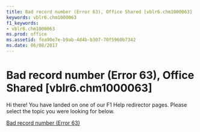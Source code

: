 ```yaml
---
title: Bad record number (Error 63), Office Shared [vblr6.chm1000063]
keywords: vblr6.chm1000063
f1_keywords:
- vblr6.chm1000063
ms.prod: office
ms.assetid: fea90e7e-b9ab-4d4b-b307-70f5960b7342
ms.date: 06/08/2017
---
```



# Bad record number (Error 63), Office Shared [vblr6.chm1000063]

Hi there! You have landed on one of our F1 Help redirector pages. Please select the topic you were looking for below.

[Bad record number (Error 63)](http://msdn.microsoft.com/library/7535b68a-cb1f-a443-ab6c-640673de281d%28Office.15%29.aspx)

